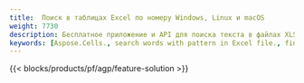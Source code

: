 ```yaml
---
title:  Поиск в таблицах Excel по номеру Windows, Linux и macOS
weight: 7730
description: Бесплатное приложение и API для поиска текста в файлах XLS, XLSX и ODS.
keywords: [Aspose.Cells., search words with pattern in Excel file., find words with pattern in Excel file., search string with pattern in Excel file., find words with pattern in Excel file., search words in excel file., find words in excel file., search string in excel file., find string in excel file]
---
```

{{< blocks/products/pf/agp/feature-solution >}} 

